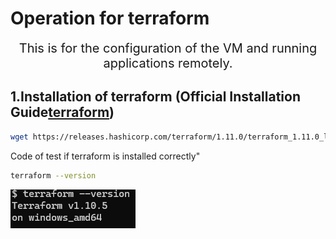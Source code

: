# Operation for terraform

<div align="center">
  <span style="font-size:20px;">This is for the configuration of the VM and running applications remotely.</span>
</div>

## 1.Installation of terraform (Official Installation Guide[terraform](https://developer.hashicorp.com/terraform/install))

```bash
wget https://releases.hashicorp.com/terraform/1.11.0/terraform_1.11.0_linux_amd64.zip
```

Code of test if terraform is installed correctly"
```bash
terraform --version
```
![photo](./photos/terraform_version.png)